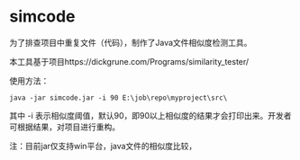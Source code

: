 # simcode

为了排查项目中重复文件（代码），制作了Java文件相似度检测工具。

本工具基于项目https://dickgrune.com/Programs/similarity_tester/

使用方法：

    java -jar simcode.jar -i 90 E:\job\repo\myproject\src\

其中 -i 表示相似度阈值，默认90，即90以上相似度的结果才会打印出来。开发者可根据结果，对项目进行重构。

注：目前jar仅支持win平台，java文件的相似度比较，
